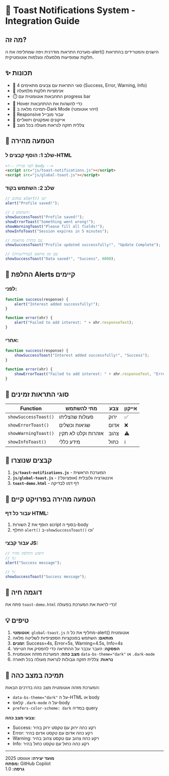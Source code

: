 # 🎉 Toast Notifications System - Integration Guide

## מה זה?
מערכת התראות מודרנית ויפה שמחליפה את ה-alert() הישנים והמטרידים בהתראות חלקות שמופיעות מלמעלה ונעלמות אוטומטיקית.

## ✨ תכונות
- 🎨 4 סוגי התראות עם צבעים מתאימים (Success, Error, Warning, Info)
- 🚀 אנימציות חלקות מלמעלה
- ⏱️ התחבאות אוטומטית עם progress bar
- 🎯 Hover כדי להשהות את ההתחבאות
- 🌙 תמיכה מלאה ב-Dark Mode (זיהוי אוטומטי)
- 📱 Responsive עבור מובייל
- 🎪 אייקונים ואפקטים ויזואליים
- 💪 צללית חזקה לנראות מעולה בכל מצב

## 🚀 הטמעה מהירה

### שלב 1: הוסף קבצים ל-HTML
```html
<!-- לפני סגירת body -->
<script src="js/toast-notifications.js"></script>
<script src="js/global-toast.js"></script>
```

### שלב 2: השתמש בקוד
```javascript
// במקום alert() ישן
alert("Profile saved!");

// השתמש ב:
showSuccessToast("Profile saved!");
showErrorToast("Something went wrong!");
showWarningToast("Please fill all fields!");
showInfoToast("Session expires in 5 minutes");

// עם כותרת מותאמת
showSuccessToast("Profile updated successfully!", "Update Complete");

// עם זמן מותאם (במילישניות)
showSuccessToast("Data saved!", "Success", 6000);
```

## 🎯 החלפת Alerts קיימים

### לפני:
```javascript
function success(response) {
    alert("Interest added successfully!");
}

function error(xhr) {
    alert("Failed to add interest: " + xhr.responseText);
}
```

### אחרי:
```javascript
function success(response) {
    showSuccessToast("Interest added successfully!", "Success");
}

function error(xhr) {
    showErrorToast("Failed to add interest: " + xhr.responseText, "Error");
}
```

## 🎨 סוגי התראות זמינים

| Function | מתי להשתמש | צבע | אייקון |
|----------|------------|-----|--------|
| `showSuccessToast()` | פעולות שהצליחו | ירוק | ✅ |
| `showErrorToast()` | שגיאות וכשלים | אדום | ❌ |
| `showWarningToast()` | אזהרות וקלט לא תקין | צהוב | ⚠️ |
| `showInfoToast()` | מידע כללי | כחול | ℹ️ |

## 📁 קבצים שנוצרו

1. **`js/toast-notifications.js`** - המערכת הראשית
2. **`js/global-toast.js`** - אינטגרציה גלובלית (אופציונלי)
3. **`toast-demo.html`** - דף דמו לבדיקה

## 🔧 הטמעה מהירה בפרויקט קיים

### עבור כל דף HTML:
1. הוסף את 2 השורות script בסוף ה-body
2. החלף `alert()` ב-`showSuccessToast()` וכו'

### עבור קבצי JS:
```javascript
// חיפוש והחלפה מהיר
// מ:
alert("Success message");

// ל:
showSuccessToast("Success message");
```

## 🎪 דוגמה חיה
פתח את `toast-demo.html` כדי לראות את המערכת בפעולה!

## 💡 טיפים

1. **אוטומטי**: `global-toast.js` מחליף את כל ה-alert() אוטומטית
2. **מותאם**: השתמש בפונקציות הספציפיות לשליטה מלאה
3. **זמנים**: Success=4s, Error=5s, Warning=4.5s, Info=4s
4. **הפסקה**: העבר עכבר על ההתראה כדי להפסיק את הטיימר
5. **מצב כהה**: המערכת מזהה אוטומטית `data-bs-theme="dark"` או `.dark-mode`
6. **נראות**: צללית חזקה וגבולות לנראות מעולה בכל תאורה

## 🌙 תמיכה במצב כהה

המערכת מזהה אוטומטית מצב כהה בדרכים הבאות:
- `data-bs-theme="dark"` על ה-HTML או body
- קלאס `.dark-mode` על ה-body
- `prefers-color-scheme: dark` במדיה query

**צבעי מצב כהה:**
- Success: רקע כהה ירוק עם טקסט ירוק בהיר
- Error: רקע כהה אדום עם טקסט אדום בהיר  
- Warning: רקע כהה צהוב עם טקסט צהוב בהיר
- Info: רקע כהה כחול עם טקסט כחול בהיר

---
**מועד יצירה:** אוגוסט 2025  
**מפתח:** GitHub Copilot  
**גרסה:** 1.0
